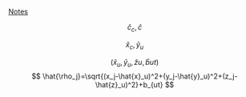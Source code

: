 [Notes](https://github.com/SpartaSci/polito)


$$\hat{c}_c, \hat{c}$$


$$ \hat{x}_c, \hat{y}_u $$

$$(\hat{x}_u,\hat{y}_u,\hat{z}u,\hat{b}{ut})$$
$$
\hat{\rho_j}=\sqrt{(x_j-\hat{x}_u)^2+(y_j-\hat{y}_u)^2+(z_j-\hat{z}_u)^2}+b_{ut}
$$
